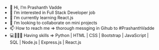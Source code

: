 - 👋 Hi, I’m Prashanth Vadde
- 👀 I’m interested in Full Stack Developer job
- 🌱 I’m currently learning React.js
- 💞️ I’m looking to collaborate on mini projects
- 📫 How to reach me => thorough messging in Gihub to #PrashanthVadde
- 💻👨🏻‍💻 Having skills => Python | HTML | CSS | Bootstrap | JavaScript | SQL | Node.js | Express.js | React.js

<!---
PrashanthVadde/PrashanthVadde is a ✨ special ✨ repository because its `README.md` (this file) appears on your GitHub profile.
You can click the Preview link to take a look at your changes.
--->
